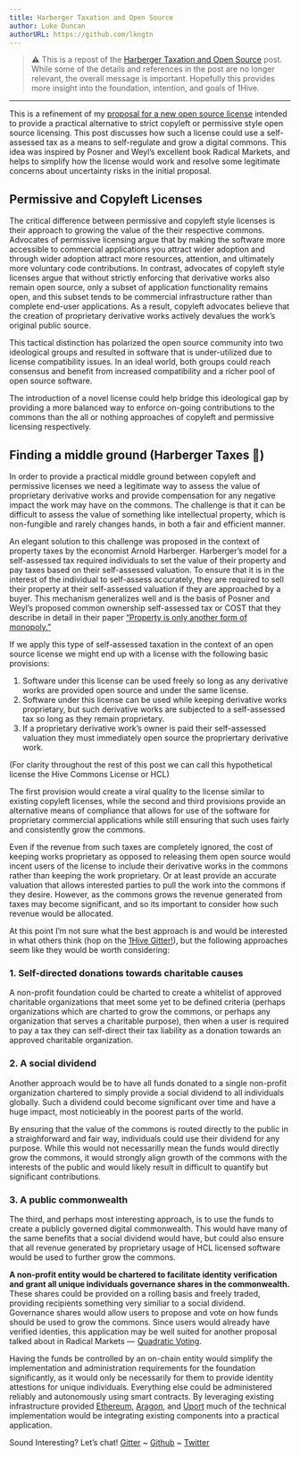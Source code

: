 ```yaml
---
title: Harberger Taxation and Open Source
author: Luke Duncan
authorURL: https://github.com/lkngtn
---
```


> ⚠️ This is a repost of the [Harberger Taxation and Open Source](https://medium.com/hive-commons/harberger-taxation-and-open-source-58dcdbab140d) post. While some of the details and references in the post are no longer relevant, the overall message is important. Hopefully this provides more insight into the foundation, intention, and goals of 1Hive.

<hr>

This is a refinement of my [proposal for a new open source license](https://medium.com/hive-commons/introducing-hive-commons-95dad77814bb) intended to provide a practical alternative to strict copyleft or permissive style open source licensing. This post discusses how such a license could use a self-assessed tax as a means to self-regulate and grow a digital commons. This idea was inspired by Posner and Weyl’s excellent book Radical Markets, and helps to simplify how the license would work and resolve some legitimate concerns about uncertainty risks in the initial proposal.

## Permissive and Copyleft Licenses

The critical difference between permissive and copyleft style licenses is their approach to growing the value of the their respective commons. Advocates of permissive licensing argue that by making the software more accessible to commercial applications you attract wider adoption and through wider adoption attract more resources, attention, and ultimately more voluntary code contributions. In contrast, advocates of copyleft style licenses argue that without strictly enforcing that derivative works also remain open source, only a subset of application functionality remains open, and this subset tends to be commercial infrastructure rather than complete end-user applications. As a result, copyleft advocates believe that the creation of proprietary derivative works actively devalues the work’s original public source.

This tactical distinction has polarized the open source community into two ideological groups and resulted in software that is under-utilized due to license compatibility issues. In an ideal world, both groups could reach consensus and benefit from increased compatibility and a richer pool of open source software.

The introduction of a novel license could help bridge this ideological gap by providing a more balanced way to enforce on-going contributions to the commons than the all or nothing approaches of copyleft and permissive licensing respectively.

## Finding a middle ground (Harberger Taxes 🎉)

In order to provide a practical middle ground between copyleft and permissive licenses we need a legitimate way to assess the value of proprietary derivative works and provide compensation for any negative impact the work may have on the commons. The challenge is that it can be difficult to assess the value of something like intellectual property, which is non-fungible and rarely changes hands, in both a fair and efficient manner.

An elegant solution to this challenge was proposed in the context of property taxes by the economist Arnold Harberger. Harberger’s model for a self-assessed tax required individuals to set the value of their property and pay taxes based on their self-assessed valuation. To ensure that it is in the interest of the individual to self-assess accurately, they are required to sell their property at their self-assessed valuation if they are approached by a buyer. This mechanism generalizes well and is the basis of Posner and Weyl’s proposed common ownership self-assessed tax or COST that they describe in detail in their paper [“Property is only another form of monopoly.”](https://academic.oup.com/jla/article/9/1/51/3572441)

If we apply this type of self-assessed taxation in the context of an open source license we might end up with a license with the following basic provisions:

1. Software under this license can be used freely so long as any derivative works are provided open source and under the same license.
2. Software under this license can be used while keeping derivative works proprietary, but such derivative works are subjected to a self-assessed tax so long as they remain proprietary.
3. If a proprietary derivative work’s owner is paid their self-assessed valuation they must immediately open source the propriertary derivative work.

(For clarity throughout the rest of this post we can call this hypothetical license the Hive Commons License or HCL)

The first provision would create a viral quality to the license similar to existing copyleft licenses, while the second and third provisions provide an alternative means of compliance that allows for use of the software for proprietary commercial applications while still ensuring that such uses fairly and consistently grow the commons.

Even if the revenue from such taxes are completely ignored, the cost of keeping works proprietary as opposed to releasing them open source would incent users of the license to include their derivative works in the commons rather than keeping the work proprietary. Or at least provide an accurate valuation that allows interested parties to pull the work into the commons if they desire. However, as the commons grows the revenue generated from taxes may become significant, and so its important to consider how such revenue would be allocated.

At this point I’m not sure what the best approach is and would be interested in what others think (hop on the [1Hive Gitter!](https://gitter.im/1Hive)), but the following approaches seem like they would be worth considering:

### 1. Self-directed donations towards charitable causes

A non-profit foundation could be charted to create a whitelist of approved charitable organizations that meet some yet to be defined criteria (perhaps organizations which are charted to grow the commons, or perhaps any organization that serves a charitable purpose), then when a user is required to pay a tax they can self-direct their tax liability as a donation towards an approved charitable organization.

### 2. A social dividend

Another approach would be to have all funds donated to a single non-profit organization chartered to simply provide a social dividend to all individuals globally. Such a dividend could become significant over time and have a huge impact, most noticieably in the poorest parts of the world.

By ensuring that the value of the commons is routed directly to the public in a straighforward and fair way, individuals could use their dividend for any purpose. While this would not necessarilly mean the funds would directly grow the commons, it would strongly align growth of the commons with the interests of the public and would likely result in difficult to quantify but significant contributions.

### 3. A public commonwealth

The third, and perhaps most interesting approach, is to use the funds to create a publicly governed digital commonwealth. This would have many of the same benefits that a social dividend would have, but could also ensure that all revenue generated by proprietary usage of HCL licensed software would be used to further grow the commons.

**A non-profit entity would be chartered to facilitate identity verification and grant all unique individuals governance shares in the commonwealth.** These shares could be provided on a rolling basis and freely traded, providing recipients something very similiar to a social dividend. Governance shares would allow users to propose and vote on how funds should be used to grow the commons. Since users would already have verified identies, this application may be well suited for another proposal talked about in Radical Markets —  [Quadratic Voting](https://en.wikipedia.org/wiki/Quadratic_voting).

Having the funds be controlled by an on-chain entity would simplify the implementation and administration requirements for the foundation significantly, as it would only be necessarily for them to provide identity attestions for unique individuals. Everything else could be administered reliably and autonomously using smart contracts. By leveraging existing infrastructure provided [Ethereum](https://ethereum.org/), [Aragon](https://aragon.org/), and [Uport](https://www.uport.me/) much of the technical implementation would be integrating existing components into a practical application.

Sound Interesting? Let’s chat! [Gitter](https://gitter.im/1Hive) ~ [Github](https://github.com/1Hive) ~ [Twitter](https://twitter.com/1HiveOrg)
